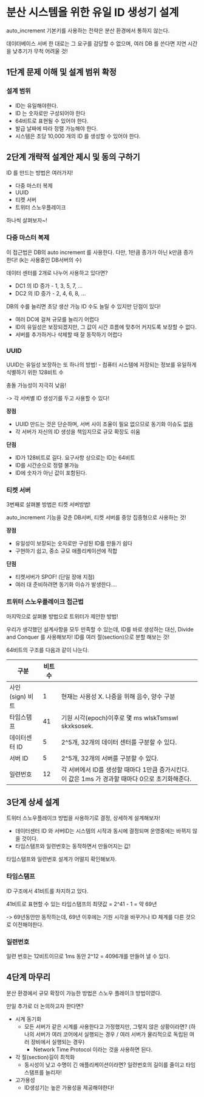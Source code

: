 # 분산 시스템을 위한 유일 ID 생성기 설계

auto_increment 기본키를 사용하는 전략은 분산 환경에서 통하지 않는다. 

데이터베이스 서버 한 대로는 그 요구를 감당할 수 없으며, 여러 DB 를 쓴다면 지연 시간을 낮추기가 무척 어려울 것!





## 1단계 문제 이해 및 설계 범위 확정

### 설계 범위

- ID는 유일해야한다.
- ID 는 숫자로만 구성되어야 한다
- 64비트로 표현될 수 있어야 한다.
- 발급 날짜에 따라 정렬 가능해야 한다.
- 시스템은 초당 10,000 개의 ID 를 생성할 수 있어야 한다.



## 2단계 개략적 설계안 제시 및 동의 구하기

ID 를 만드는 방법은 여러가지!

- 다중 마스터 복제
- UUID
- 티켓 서버
- 트위터 스노우플레이크

하나씩 살펴보자~!



### 다중 마스터 복제

이 접근법은 DB의 auto increment 를 사용한다. 다만, 1만큼 증가가 아닌 k만큼 증가한다! (k는 사용중인 DB서버의 수)

데이터 센터를 2개로 나누어 사용하고 있다면?

- DC1 의 ID 증가 - 1, 3, 5, 7, ...
- DC2 의 ID 증가 - 2, 4, 6, 8, ...

DB의 수를 늘리면 초당 생산 가능 ID 수도 늘릴 수 있지만 단점이 있다!

- 여러 DC에 걸쳐 규모를 늘리기 어렵다
- ID의 유일성은 보장되겠지만, 그 값이 시간 흐름에 맞추어 커지도록 보장할 수 없다.
- 서버를 추가하거나 삭제할 때 잘 동작하기 어렵다



### UUID

UUID는 유일성 보장하는 또 하나의 방법! - 컴퓨터 시스템에 저장되는 정보를 유일하게 식별하기 위한 128비트 수

충돌 가능성이 지극히 낮음!

-> 각 서버별 ID 생성기를 두고 사용할 수 있다!

**장점**

- UUID 만드는 것은 단순하며, 서버 사이 조율이 필요 없으므로 동기화 이슈도 없음
- 각 서버가 자신의 ID 생성을  책임지므로 규모 확장도 쉬움

**단점**

- ID가 128비트로 길다. 요구사항 상으로는 ID는 64비트
- ID를 시간순으로 정렬 불가능
- ID에 숫자가 아닌 값이 포함된다.



### 티켓 서버

3번째로 살펴볼 방법은 티켓 서버방법!

auto_increment 기능을 갖춘 DB서버, 티켓 서버를 중앙 집중형으로 사용하는 것!

**장점**

- 유일성이 보장되는 숫자로만 구성된 ID를 만들기 쉽다
- 구현하기 쉽고, 중소 규모 애플리케이션에 적합

**단점**

- 티켓서버가 SPOF! (단일 장애 지점)
- 여러 대 준비하려면 동기화 이슈가 발생한다....



### 트위터 스노우플레이크 접근법

마지막으로 살펴볼 방법으로 트위터가 제안한 방법! 

우리가 생각했던 설계사항을 모두 만족할 수 있는데, 
ID를 바로 생성하는 대신, Divide and Conquer 를 사용해보자!
ID를 여러 절(section)으로 분할 해보는 것!

64비트의 구조를 다음과 같이 나눈다.

| 구분            | 비트 수 |                                                              |
| --------------- | ------- | ------------------------------------------------------------ |
| 사인(sign) 비트 | 1       | 현재는 사용성 X. 나중을 위해 음수, 양수 구분                 |
| 타임스탬프      | 41      | 기원 시각(epoch)이후로 몇 ms wlskTsmswl skxksosek.           |
| 데이터센터 ID   | 5       | 2^5개, 32개의 데이터 센터를 구분할 수 있다.                  |
| 서버 ID         | 5       | 2^5개, 32개의 서버를 구분할 수 있다.                         |
| 일련번호        | 12      | 각 서버에서 ID를 생성할 때마다 1만큼 증가시킨다. 이 값은 1ms 가 경과할 때마다 0으로 초기화해준다. |





## 3단계 상세 설계

트위터 스노우플레이크 방법을 사용하기로 결정, 상세하게 설계해보자!

- 데이터센터 ID 와 서버ID는 시스템의 시작과 동시에 결정되며 운영중에는 바뀌지 않을 것이다. 
- 타임스탬프와 일련번호는 동작하면서 만들어지는 값! 

타임스탬프와 일련번호 설계가 어떨지 확인해보자.



### 타임스탬프

ID 구조에서 41비트를 차지하고 있다. 

41비트로 표현할 수 있는 타임스탬프의 최댓값 = 2^41 - 1 = 약 69년

-> 69년동안만 동작하는데, 69년 이후에는 기원 시각을 바꾸거나 ID 체계를 다른 것으로 이전해야한다.

### 일련번호

일련 번호는 12비트이므로 1ms 동안 2^12 = 4096개를 만들어 낼 수 있다.



## 4단계 마무리

분산 환경에서 규모 확장이 가능한 방법은 스노우 플레이크 방법이였다. 

만일 추가로 더 논의하고자 한다면?

- 시계 동기화
  - 모든 서버가 같은 시계를 사용한다고 가정했지만, 그렇지 않은 상황이라면? (하나의 서버가 여러 코어에서 실행되는 경우 / 여러 서버가 물리적으로 독립된 여러 장비에서 실행되는 경우)
    - Network Time Protocol 이라는 것을 사용하면 된다.
- 각 절(section)길이 최적화
  - 동시성이 낮고 수명이 긴 애플리케이션이라면? 일련번호의 길이를 줄이고 타임스탬프를 늘리자!
- 고가용성
  - ID생성기는 높은 가용성을 제공해야한다!
